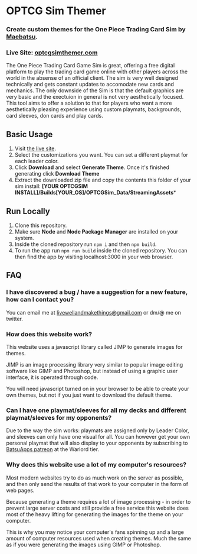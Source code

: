# OPTCG Sim Themer

###  Create custom themes for the **One Piece Trading Card Sim** by [Maebatsu](https://linktr.ee/maebatsu).

### Live Site: [optcgsimthemer.com](https://www.optcgsimthemer.com/)

The One Piece Trading Card Game Sim is great, offering a free digital platform to play the trading card game online with other players across the world in the absense of an official client. The sim is very well designed technically and gets constant updates to accomodate new cards and mechanics. The only downside of the Sim is that the default graphics are very basic and the exectuion in general is not very aesthetically focused. This tool aims to offer a solution to that for players who want a more aesthetically pleasing experience using custom playmats, backgrounds, card sleeves, don cards and play cards.

## Basic Usage

1. Visit [the live site](https://www.optcgsimthemer.com/create).
2. Select the customizations you want. You can set a different playmat for each leader color.
3. Click **Download** and select **Generate Theme**. Once it's finished generating click **Download Theme**
4. Extract the downloaded zip file and copy the contents this folder of your sim install: **[YOUR OPTCGSIM INSTALL]/Builds[YOUR_OS]/OPTCGSim_Data/StreamingAssets***

## Run Locally

1. Clone this repository.
2. Make sure **Node** and **Node Package Manager** are installed on your system.
3. Inside the cloned repository run `npm i` and then `npm build`.
4. To run the app run `npm run build` inside the cloned repository. You can then find the app by visiting localhost:3000 in your web browser.

## FAQ

### I have discovered a bug / have a suggestion for a new feature, how can I contact you?
You can email me at livewellandmakethings@gmail.com or dm/@ me on twitter.

### How does this website work?
This website uses a javascript library called JIMP to generate images for themes.

JIMP is an image processing library very similar to popular image editing software like GIMP and Photoshop, but instead of using a graphic user interface, it is operated through code.

You will need javascript turned on in your browser to be able to create your own themes, but not if you just want to download the default theme.


### Can I have one playmat/sleeves for all my decks and different playmat/sleeves for my opponents?
Due to the way the sim works: playmats are assigned only by Leader Color, and sleeves can only have one visual for all. You can however get your own personal playmat that will also display to your opponents by subscribing to [BatsuApps patreon](https://www.patreon.com/BatsuApps) at the Warlord tier.

### Why does this website use a lot of my computer's resources?
Most modern websites try to do as much work on the server as possible, and then only send the results of that work to your computer in the form of web pages.

Because generating a theme requires a lot of image processing - in order to prevent large server costs and still provide a free service this website does most of the heavy lifting for generating the images for the theme on your computer.

This is why you may notice your computer's fans spinning up and a large amount of computer resources used when creating themes. Much the same as if you were generating the images using GIMP or Photoshop.

